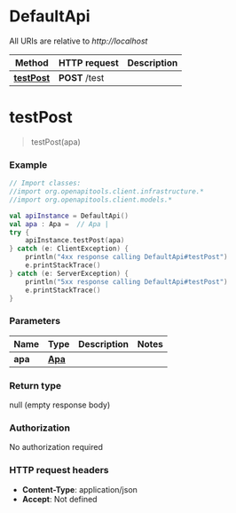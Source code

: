 # DefaultApi

All URIs are relative to *http://localhost*

Method | HTTP request | Description
------------- | ------------- | -------------
[**testPost**](DefaultApi.md#testPost) | **POST** /test | 


<a id="testPost"></a>
# **testPost**
> testPost(apa)



### Example
```kotlin
// Import classes:
//import org.openapitools.client.infrastructure.*
//import org.openapitools.client.models.*

val apiInstance = DefaultApi()
val apa : Apa =  // Apa | 
try {
    apiInstance.testPost(apa)
} catch (e: ClientException) {
    println("4xx response calling DefaultApi#testPost")
    e.printStackTrace()
} catch (e: ServerException) {
    println("5xx response calling DefaultApi#testPost")
    e.printStackTrace()
}
```

### Parameters

Name | Type | Description  | Notes
------------- | ------------- | ------------- | -------------
 **apa** | [**Apa**](Apa.md)|  |

### Return type

null (empty response body)

### Authorization

No authorization required

### HTTP request headers

 - **Content-Type**: application/json
 - **Accept**: Not defined

